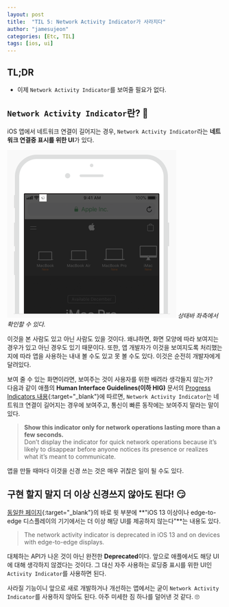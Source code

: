 ```yaml
---
layout: post
title:  "TIL 5: Network Activity Indicator가 사라지다"
author: "jamesujeon"
categories: [Etc, TIL]
tags: [ios, ui]
---
```


## TL;DR

- 이제 `Network Activity Indicator`를 보여줄 필요가 없다.

## `Network Activity Indicator`란? 🤔

iOS 앱에서 네트워크 연결이 길어지는 경우, `Network Activity Indicator`라는 **네트워크 연결중 표시를 위한 UI**가 있다.

![Network Activity Indicator](assets/network_activity_indicator.png)
*상태바 좌측에서 확인할 수 있다.*

이것을 본 사람도 있고 아닌 사람도 있을 것이다.
왜냐하면, 화면 모양에 따라 보여지는 경우가 있고 아닌 경우도 있기 때문이다.
또한, 앱 개발자가 이것을 보여지도록 처리했는지에 따라 앱을 사용하는 내내 볼 수도 있고 못 볼 수도 있다.
이것은 순전히 개발자에게 달려있다.

보여 줄 수 있는 화면이라면, 보여주는 것이 사용자를 위한 배려라 생각들지 않는가?  
다음과 같이 애플의 **Human Interface Guidelines(이하 HIG)** 문서의
[Progress Indicators 내용][HIG Progress Indicators]{:target="_blank"}에 따르면,
`Network Activity Indicator`는 네트워크 연결이 길어지는 경우에 보여주고,
통신이 빠른 동작에는 보여주지 말라는 말이 있다.

> **Show this indicator only for network operations lasting more than a few seconds.**  
> Don’t display the indicator for quick network operations
> because it’s likely to disappear before anyone notices its presence
> or realizes what it’s meant to communicate.

앱을 만들 때마다 이것을 신경 쓰는 것은 매우 귀찮은 일이 될 수도 있다.

## 구현 할지 말지 더 이상 신경쓰지 않아도 된다! 😏

[동일한 페이지][HIG Progress Indicators]{:target="_blank"}의 바로 윗 부분에
**"iOS 13 이상이나 edge-to-edge 디스플레이의 기기에서는 더 이상 해당 UI를 제공하지 않는다"**는 내용도 있다.

> The network activity indicator is deprecated in iOS 13 and on devices with edge-to-edge displays.

대체하는 API가 나온 것이 아닌 완전한 **Deprecated**이다.
앞으로 애플에서도 해당 UI에 대해 생각하지 않겠다는 것이다.
그 대신 자주 사용하는 로딩중 표시를 위한 UI인 `Activity Indicator`를 사용하면 된다.

사라질 기능이니 앞으로 새로 개발하거나 개선하는 앱에서는 굳이 `Network Activity Indicator`를 사용하지 않아도 된다.
아주 미세한 짐 하나를 덜어낸 것 같다. 🙄

[HIG Progress Indicators]: https://developer.apple.com/design/human-interface-guidelines/ios/controls/progress-indicators/
